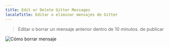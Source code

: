 ```yaml
---
title: Edit or Delete Gitter Messages
localeTitle: Editar o eliminar mensajes de Gitter
---
```

> Editar o borrar un mensaje anterior dentro de 10 minutos. de publicar

![Cómo borrar mensaje](//discourse-user-assets.s3.amazonaws.com/original/2X/9/91c9019fe7b7caee535f7e20678051f7fac687f5.gif)